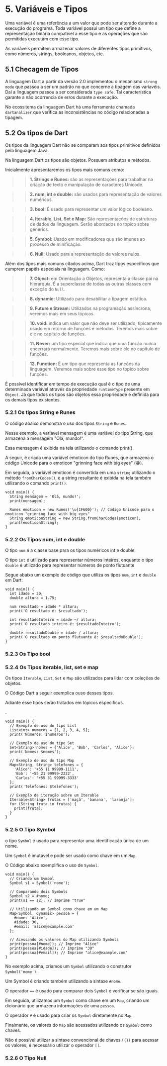 # 5. Variáveis e Tipos #
>
Uma variável é uma referência a um valor que pode ser alterado durante
a execução do programa. Toda variável possui um tipo que define a representação 
binária compatível a esse tipo e as operações que são permitidas executam com esse tipo.
>
>
As variáveis permitem armazenar valores de diferentes tipos primitivos, como números, strings,
booleanos, objetos, etc. 
>
## 5.1 Checagem de Tipos #####

>
A linguagem Dart a partir da versão 2.0 implementou o mecanismo `strong mode` que 
passou a ser um padrão no que concerne a tipagem das variavéis. Daí a linguagem 
passou a ser considerada `type safe`.  Tal característica garante a não ocorrencia 
de erros durante a execução.   
>
>
No ecossitema da linguagem Dart há uma ferramenta chamada `dartanalizer` que verifica 
as inconsistências no código relacionadas a tipagem.
>

## 5.2 Os tipos de Dart ##
>
Os tipos da linguagem Dart não se comparam aos tipos primitivos definidos pela 
linguagem Java. 
>
>
Na linguagem Dart os tipos são objetos. Possuem atributos e métodos. 
>
>
Inicialmente apresentaremos os tipos mais comuns como:
>

>> **1. Strings e Runes:** são as representações para trabalhar na criação de texto e 
   manipulação de caracteres Unicode.

>> **2. num, int e double:** são usados para representação de valores numéricos.

>> **3. bool:** É usado para representar um valor lógico booleano.

>> **4. Iterable, List, Set e Map:** São representações de estruturas de dados da 
     linguagem. Serão abordados no topico sobre generics.

>> **5. Symbol:** Usado em modificadores que são imunes ao processo de minificação.

>> **6. Null:** Usado para a representação de valores nulos.

>
Além dos tipos mais comuns citados acima, Dart traz tipos específicos que cumprem 
papéis especiais na linguagem. Como:
>

>> **7. Object:** em Orientação a Objetos, representa a classe pai na hierarquia. É 
        a superclasse de todas as outras classes com exceção do `Null`.

>> **8. dynamic:** Utilizado para desabilitar a tipagem estática. 

>> **9. Future e Stream:** Utilizados na programação assíncrona, veremos mais em 
        seus tópicos. 

>> **10. void:** indica um valor que não deve ser utilizado, tipicamente usado em retorno de funções e métodos. Teremos mais sobre ele no capítulo de funções.

>> **11. Never:** um tipo especial que indica que uma função nunca encerrará normalmente. Teremos mais sobre ele no capítulo de funções.

>> **12. Function:** É um tipo que representa as funções da linguagem. Veremos mais 
         sobre esse tipo no tópico sobre funções.

>
É possível identificar em tempo de execução qual é o tipo de uma determinada variável através 
da propriedade `runtimeType` presente em `Object`. Já que todos os tipos são objetos 
essa propriedade é definida para os demais tipos existentes.
>

### 5.2.1 Os tipos String e Runes ###
>
O código abaixo demonstra o uso dos tipos `String` e `Runes`.
>
>
Nesse exemplo, a variável mensagem é uma variável do tipo String, que armazena a 
mensagem "Olá, mundo!". 
>
Essa mensagem é exibida na tela utilizando o comando print().
>
>
A seguir, é criada uma variável emoticon do tipo Runes, que armazena o 
código Unicode para o emoticon "grinning face with big eyes" (😀). 
>
> 
Em seguida, a variável emoticon é convertida em uma `string` utilizando o método 
`fromCharCodes()`, e a string resultante é exibida na tela também utilizando o 
comando `print()`.
>
```
void main() {
  String mensagem = 'Olá, mundo!';
  print(mensagem);
  
  Runes emoticon = new Runes('\u{1F600}'); // Código Unicode para o emoticon "grinning face with big eyes"
  String emoticonString = new String.fromCharCodes(emoticon);
  print(emoticonString);
}
```
### 5.2.2 Os Tipos num, int e double ###
>
O tipo `num` é a classe base para os tipos numéricos int e double. 
>
>
O tipo `int` é utilizado para representar números inteiros, enquanto o tipo `double`
é utilizado para representar números de ponto flutuante
>

>
Segue abaixo um exemplo de código que utiliza os tipos `num`, `int` e 
`double` em Dart:

>
```
void main() {
  int idade = 30;
  double altura = 1.75;
  
  num resultado = idade * altura;
  print('O resultado é: $resultado');
  
  int resultadoInteiro = idade ~/ altura;
  print('O resultado inteiro é: $resultadoInteiro');
  
  double resultadoDouble = idade / altura;
  print('O resultado em ponto flutuante é: $resultadoDouble');
}

```

### 5.2.3 Os Tipo bool ###

### 5.2.4 Os Tipos iterable, list, set e map ###
>
Os tipos `Iterable`, `List`, `Set` e `Map` são utilizados para lidar com coleções 
de objetos.
>
>
O Código Dart a seguir exemplica ouso desses tipos. 
>
>
Adiante esse tipos serão tratados
em tópicos especificos.
>
.
```
void main() {
  // Exemplo de uso do tipo List
  List<int> numeros = [1, 2, 3, 4, 5];
  print('Números: $numeros');
  
  // Exemplo de uso do tipo Set
  Set<String> nomes = {'Alice', 'Bob', 'Carlos', 'Alice'};
  print('Nomes: $nomes');
  
  // Exemplo de uso do tipo Map
  Map<String, String> telefones = {
    'Alice': '+55 11 99999-1111',
    'Bob': '+55 21 99999-2222',
    'Carlos': '+55 31 99999-3333'
  };
  print('Telefones: $telefones');
  
  // Exemplo de iteração sobre um Iterable
  Iterable<String> frutas = ['maçã', 'banana', 'laranja'];
  for (String fruta in frutas) {
    print(fruta);
  }
}

```
>
### 5.2.5 O Tipo Symbol ###
>
o tipo `Symbol` é usado para representar uma identificação única de um nome. 
>
>
Um `Symbol` é imutável e pode ser usado como chave em um `Map`.
>
>
O Código abaixo exemplifica o uso de `Symbol`.
>
```
void main() {
  // Criando um Symbol
  Symbol s1 = Symbol('nome');
  
  // Comparando dois Symbols
  Symbol s2 = #nome;
  print(s1 == s2); // Imprime "true"
  
  // Utilizando um Symbol como chave em um Map
  Map<Symbol, dynamic> pessoa = {
    #nome: 'Alice',
    #idade: 30,
    #email: 'alice@example.com'
  };
  
  // Acessando os valores do Map utilizando Symbols
  print(pessoa[#nome]); // Imprime "Alice"
  print(pessoa[#idade]); // Imprime "30"
  print(pessoa[#email]); // Imprime "alice@example.com"
}
```
>
No exemplo acima, criamos um `Symbol` utilizando o construtor `Symbol('nome')`. 
>
>
Um Symbol é criando também utilizando a sintaxe `#nome`.
>
>
O operador `==` é usado para comparar dois `Symbol` e verificar se são iguais.
>

Em seguida, utilizamos um `Symbol` como chave em um `Map`, criando um dicionário 
que armazena informações de uma `pessoa`.
>
>
 O operador `#` é usado para criar os `Symbol` diretamente no `Map`.
>
>
Finalmente, os valores do `Map` são acessados utilizando os `Symbol` como chaves. 
>
>
Não é possível utilizar a sintaxe convencional de chaves `({})` para acessar os 
valores, é necessário utilizar o operador `[]`.
>


### 5.2.6 O Tipo Null ###

